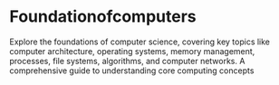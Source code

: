 # Foundationofcomputers
Explore the foundations of computer science, covering key topics like computer architecture, operating systems, memory management, processes, file systems, algorithms, and computer networks. A comprehensive guide to understanding core computing concepts
